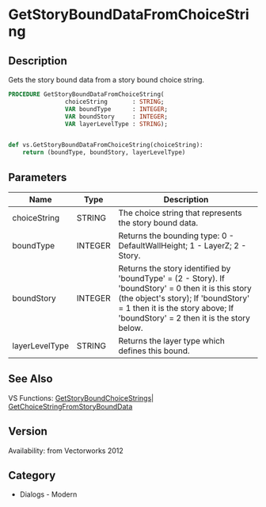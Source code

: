 # GetStoryBoundDataFromChoiceString

## Description
Gets the story bound data from a story bound choice string.

```pascal
PROCEDURE GetStoryBoundDataFromChoiceString(
				choiceString       : STRING;
				VAR boundType      : INTEGER;
				VAR boundStory     : INTEGER;
				VAR layerLevelType : STRING);
```

```python

def vs.GetStoryBoundDataFromChoiceString(choiceString):
    return (boundType, boundStory, layerLevelType)
```

## Parameters
|Name|Type|Description|
|---|---|---|
|choiceString|STRING|The choice string that represents the story bound data.|
|boundType|INTEGER|Returns the bounding type: 0 - DefaultWallHeight; 1 - LayerZ; 2 - Story.|
|boundStory|INTEGER|Returns the story identified by 'boundType' = (2 - Story). If 'boundStory' = 0 then it is this story (the object's story); If 'boundStory' = 1 then it is the story above; If 'boundStory' = 2 then it is the story below.|
|layerLevelType|STRING|Returns the layer type which defines this bound.|

## See Also
VS Functions:
[GetStoryBoundChoiceStrings](GetStoryBoundChoiceStrings.md)| [GetChoiceStringFromStoryBoundData](GetChoiceStringFromStoryBoundData.md)

## Version
Availability: from Vectorworks 2012
## Category
* Dialogs - Modern

